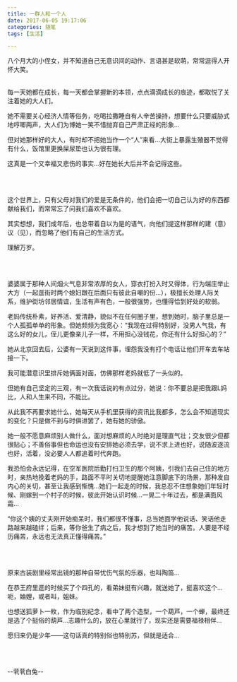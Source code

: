 ```yaml
---
title: 一群人和一个人
date: 2017-06-05 19:17:06
categories: 随笔
tags: [生活]

---
```

八个月大的小侄女，并不知道自己无意识间的动作、言语甚是软萌，常常逗得人开怀大笑。<br /><br />

每一天她都在成长，每一天都会掌握新的本领，点点滴滴成长的痕迹，都取悦了关注着她的大人们。

她不需要关心经济人情等俗务，吃喝拉撒睡自有人辛苦操持，想要什么只要威胁式地哼唧两声，大人们为博她一笑不惜抛弃自己严肃正经的形象...

但对她那样好的大人，有时却不把她当作一个“人”来看...大街上暴露生殖器不觉得有什么，饭馆里更换屎尿垫也认为很有理。

这真是一个又幸福又悲伤的事实...好在她长大后并不会记得这些。

<br /><br />

这个世界上，只有父母对我们的爱是无条件的，他们会把一切自己认为好的东西都献给我们，而常常忘了问我们喜欢不喜欢。

其实想想，我们成年后，也总带着自以为是的语气，向他们提这样那样的建（意）议（见），而忽略了他们有自己的生活方式。

理解万岁。

<br /><br />

婆婆属于那种人间烟火气息非常浓厚的女人，穿衣打扮入时又得体，行为端庄举止大方（一起逛街时两个媳妇跟在后面只有彼此自嘲的份...），极擅长处理人际关系，维护街坊邻居情谊，生活有声有色，一般很强势，也懂得恰到好处的软弱。

老妈传统朴素，好养活、爱清静，貌似不在任何圈子里，想到她时，脑子里总是一个人孤孤单单的形象。但她频频为我宽心：“我现在过得特别好，没男人气我，有这么好的女儿，侄儿更像亲儿子一样，不用担心没钱花，你还有什么好担心的？”

她从北京回去后，公婆有一天说到这件事，埋怨我没有打个电话让他们开车去车站接一下。

我可能潜意识里排斥她俩面对面，仿佛那样老妈就低了一头似的。

但她有自己坚定的三观，有一次我话说的有点过分，她说：你不要总是把我跟L妈比，人和人生来不同，不能比。

从此我不再要求她什么，她每天从手机里获得的资讯比我都多，怎么会不知道现实的变化？只是做不到与时俱进罢了，她有她的骄傲。

她一般不愿意麻烦别人做什么，面对想麻烦的人时绝对是理直气壮；交友很少但都很贴心；不善俗事但也命运也没有安排她必须去学，说不求上进也好，说随波逐流也好，活着，没必要人人都追着时代奔跑。

我恐怕会永远记得，在空军医院后勤打扫卫生的那个阿姨，引我们去自己住的地方时，亲热地挽着老妈的手，路面不平时关切地提醒她注意脚底下的场景，那种发自内心的关切，甚至让我感到惭愧...她们一起走的时候，我总忍不住想象她们年轻时候、刚嫁到一个村子的时候，彼此开始认识时候...一晃二十年过去，都是满面风霜...

“你这个姨的丈夫刚开始痴呆时，我们都很不懂事，总当她面学他说话、笑话他走路越来越磕绊；后来，等你爸生了病之后，我才想到了她当时的痛苦。人要是不经历痛苦，永远也无法真正懂得痛苦。”

<br /><br />

原来古装剧里经常出镜的那种自带忧伤气氛的乐器，也叫陶笛...

在恭王府里逛的时候买了个四孔的，看弟妹挺有兴趣，就送她了，挺喜欢这个...呃，妯娌，或者叫，姐妹。

也想送狐萝卜一枚，作为临别纪念，看中了两个造型，一个葫芦，一个蝉，最终还是选了个挺俗的葫芦...志趣什么的，放在心里就行了，现实还是需要福禄相伴...

愿归来仍是少年——这句话真的特别俗也特别苏，但就是适合...

<br /><br />

--茕茕白兔--
